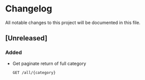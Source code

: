 # Changelog

All notable changes to this project will be documented in this file.

## [Unreleased]

### Added

- Get paginate return of full category
    ```http
    GET /all/{category}
    ```
    